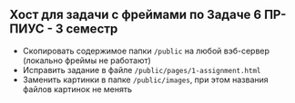  ## Хост для задачи с фреймами по Задаче 6 ПР-ПИУС - 3 семестр
 - Скопировать содержимое папки `/public` на любой вэб-сервер (локально фреймы не работают)
 - Исправить задание в файле `/public/pages/1-assignment.html`
 - Заменить картинки в папке `/public/images`, при этом названия файлов картинок не менять

